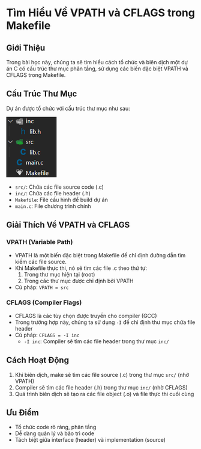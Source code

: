 # Tìm Hiểu Về VPATH và CFLAGS trong Makefile

## Giới Thiệu

Trong bài học này, chúng ta sẽ tìm hiểu cách tổ chức và biên dịch một dự án C có cấu trúc thư mục phân tầng, sử dụng các biến đặc biệt VPATH và CFLAGS trong Makefile.

## Cấu Trúc Thư Mục

Dự án được tổ chức với cấu trúc thư mục như sau:

![Makefile Structure](image.png)

- `src/`: Chứa các file source code (.c)
- `inc/`: Chứa các file header (.h)
- `Makefile`: File cấu hình để build dự án
- `main.c`: File chương trình chính

## Giải Thích Về VPATH và CFLAGS

### VPATH (Variable Path)

- VPATH là một biến đặc biệt trong Makefile để chỉ định đường dẫn tìm kiếm các file source.
- Khi Makefile thực thi, nó sẽ tìm các file .c theo thứ tự:
  1. Trong thư mục hiện tại (root)
  2. Trong các thư mục được chỉ định bởi VPATH
- Cú pháp: `VPATH = src`

### CFLAGS (Compiler Flags)

- CFLAGS là các tùy chọn được truyền cho compiler (GCC)
- Trong trường hợp này, chúng ta sử dụng `-I` để chỉ định thư mục chứa file header
- Cú pháp: `CFLAGS = -I inc`
  - `-I inc`: Compiler sẽ tìm các file header trong thư mục `inc/`

## Cách Hoạt Động

1. Khi biên dịch, make sẽ tìm các file source (.c) trong thư mục `src/` (nhờ VPATH)
2. Compiler sẽ tìm các file header (.h) trong thư mục `inc/` (nhờ CFLAGS)
3. Quá trình biên dịch sẽ tạo ra các file object (.o) và file thực thi cuối cùng

## Ưu Điểm

- Tổ chức code rõ ràng, phân tầng
- Dễ dàng quản lý và bảo trì code
- Tách biệt giữa interface (header) và implementation (source)
